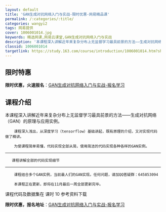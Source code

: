 ```yaml
---
layout: default
title: 'GAN生成对抗网络入门与实战-限时优惠-网易精品课'
permalink: /:categories/:title/
categories: wangyi2
tags: 网易提供
cover: 1006001014.jpg
keywords: 精选网课,网易云课堂,GAN生成对抗网络入门与实战
description: '本课程深入讲解近年来复杂分布上无监督学习最具前景的方法——生成对抗网络（GAN）的原理与应用实例。课程深入浅出，从深度学'
classid: 1006001014
targetlink: https://study.163.com/course/introduction/1006001014.htm?share=1&shareId=1025206652&utm_campaign=share&utm_medium=iphoneShare&utm_source=&utm_u=1025206652
---
```


## 限时特惠

**限时优惠，火速报名**：[GAN生成对抗网络入门与实战-报名学习](https://study.163.com/course/introduction/1006001014.htm?share=1&shareId=1025206652&utm_campaign=share&utm_medium=iphoneShare&utm_source=&utm_u=1025206652)

## 课程介绍

本课程深入讲解近年来复杂分布上无监督学习最具前景的方法——生成对抗网络（GAN）的原理与应用实例。 

        课程深入浅出，从深度学习（tensorflow）基础讲起，既有原理的介绍，又对实现代码做了精讲。

        为使课程简单易懂，代码实现全部从简，使用简洁的代码实现各种各样的GAN实例。

***********************************************************

       课程讲解全部的代码实现细节

***********************************************************

        课程结合多个GAN实例，当前最人们的GAN实现。任何问题，请加QQ答疑群：645853094

        本课程正在更新，即将在11月最后一周全部更新完毕。

课程代码及数据集在 课时 10 参考资料下载

**限时优惠，报名地址**：[GAN生成对抗网络入门与实战-报名学习](https://study.163.com/course/introduction/1006001014.htm?share=1&shareId=1025206652&utm_campaign=share&utm_medium=iphoneShare&utm_source=&utm_u=1025206652)

